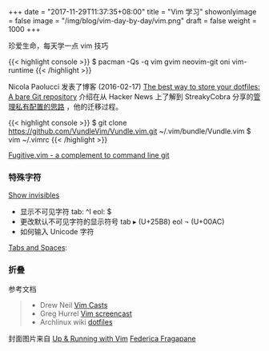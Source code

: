 +++
date = "2017-11-29T11:37:35+08:00"
title = "Vim 学习"
showonlyimage = false
image = "/img/blog/vim-day-by-day/vim.png"
draft = false
weight = 1000
+++

珍爱生命，每天学一点 vim 技巧
<!--more-->

{{< highlight console >}}
$ pacman -Qs -q vim
gvim
neovim-git
oni
vim-runtime
{{< /highlight >}}

Nicola Paolucci 发表了博客 (2016-02-17) [The best way to store your dotfiles: A bare Git repository](https://developer.atlassian.com/blog/2016/02/best-way-to-store-dotfiles-git-bare-repo/) 介绍在从 Hacker News 上了解到 StreakyCobra 分享的[管理私有配置的思路](https://news.ycombinator.com/item?id=11071754) ，他的迁移过程。

{{< highlight console >}}
$ git clone https://github.com/VundleVim/Vundle.vim.git ~/.vim/bundle/Vundle.vim
$ vim ~/.vimrc
{{< /highlight >}}

[Fugitive.vim - a complement to command line git](http://vimcasts.org/episodes/fugitive-vim---a-complement-to-command-line-git/)

### 特殊字符

[Show invisibles](http://vimcasts.org/episodes/show-invisibles/)

- 显示不可见字符 tab: ^I eol: $
- 更改默认不可见字符的显示符号 tab ▸ (U+25B8) eol ¬ (U+00AC)
- 如何输入 Unicode 字符

[Tabs and Spaces](http://vimcasts.org/episodes/tabs-and-spaces/):

### 折叠



参考文档

> - Drew Neil [Vim Casts](http://vimcasts.org/episodes)
> - Greg Hurrel [Vim screencast](https://www.youtube.com/playlist?list=PLwJS-G75vM7kFO-yUkyNphxSIdbi_1NKX)
> - Archlinux wiki [dotfiles](https://wiki.archlinux.org/index.php/Dotfiles)

封面图片来自 [Up & Running with Vim](https://dribbble.com/shots/2668712-Up-Running-with-Vim) <a href="https://dribbble.com/federicafragapane"><i class="fa fa-dribbble" aria-hidden="true"></i> Federica Fragapane</a>
